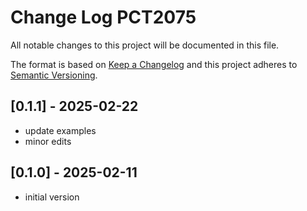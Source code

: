 # Change Log PCT2075

All notable changes to this project will be documented in this file.

The format is based on [Keep a Changelog](http://keepachangelog.com/)
and this project adheres to [Semantic Versioning](http://semver.org/).


## [0.1.1] - 2025-02-22
- update examples
- minor edits


## [0.1.0] - 2025-02-11
- initial version

